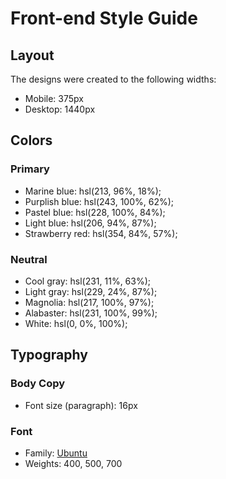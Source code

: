 # Front-end Style Guide

## Layout

The designs were created to the following widths:

- Mobile: 375px
- Desktop: 1440px

## Colors

### Primary

- Marine blue: hsl(213, 96%, 18%);
- Purplish blue: hsl(243, 100%, 62%);
- Pastel blue: hsl(228, 100%, 84%);
- Light blue: hsl(206, 94%, 87%);
- Strawberry red: hsl(354, 84%, 57%);

### Neutral

- Cool gray: hsl(231, 11%, 63%);
- Light gray: hsl(229, 24%, 87%);
- Magnolia: hsl(217, 100%, 97%);
- Alabaster: hsl(231, 100%, 99%);
- White: hsl(0, 0%, 100%);

## Typography

### Body Copy

- Font size (paragraph): 16px

### Font

- Family: [Ubuntu](https://fonts.google.com/specimen/Ubuntu)
- Weights: 400, 500, 700
